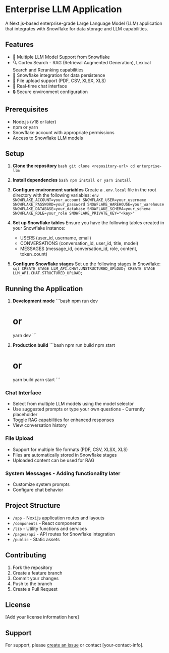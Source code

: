# Enterprise LLM Application

A Next.js-based enterprise-grade Large Language Model (LLM) application that integrates with Snowflake for data storage and LLM capabilities.

## Features

- 🤖 Multiple LLM Model Support from Snowflake
- 🔍 Cortex Search - RAG (Retrieval Augmented Generation), Lexical Search and Reranking capabilities
- 💾 Snowflake integration for data persistence
- 📁 File upload support (PDF, CSV, XLSX, XLS)
- 💬 Real-time chat interface
- 🔒 Secure environment configuration

## Prerequisites

- Node.js (v18 or later)
- npm or yarn
- Snowflake account with appropriate permissions
- Access to Snowflake LLM models

## Setup

1. **Clone the repository**   ```bash
   git clone <repository-url>
   cd enterprise-llm   ```

2. **Install dependencies**   ```bash
   npm install
   or
   yarn install   ```

3. **Configure environment variables**
   Create a `.env.local` file in the root directory with the following variables:   ```env
   SNOWFLAKE_ACCOUNT=your_account
   SNOWFLAKE_USER=your_username
   SNOWFLAKE_PASSWORD=your_password
   SNOWFLAKE_WAREHOUSE=your_warehouse
   SNOWFLAKE_DATABASE=your_database
   SNOWFLAKE_SCHEMA=your_schema
   SNOWFLAKE_ROLE=your_role
   SNOWFLAKE_PRIVATE_KEY="<key>"   ```

4. **Set up Snowflake tables**
   Ensure you have the following tables created in your Snowflake instance:
   - USERS (user_id, username, email)
   - CONVERSATIONS (conversation_id, user_id, title, model)
   - MESSAGES (message_id, conversation_id, role, content, token_count)

5. **Configure Snowflake stages**
   Set up the following stages in Snowflake:   ```sql
   CREATE STAGE LLM_API.CHAT.UNSTRUCTURED_UPLOAD;
   CREATE STAGE LLM_API.CHAT.STRUCTURED_UPLOAD;   ```

## Running the Application

1. **Development mode**   ```bash
   npm run dev
   # or
   yarn dev   ```

2. **Production build**   ```bash
   npm run build
   npm start
   # or
   yarn build
   yarn start   ```

### Chat Interface
- Select from multiple LLM models using the model selector
- Use suggested prompts or type your own questions - Currently placeholder
- Toggle RAG capabilities for enhanced responses
- View conversation history

### File Upload
- Support for multiple file formats (PDF, CSV, XLSX, XLS)
- Files are automatically stored in Snowflake stages
- Uploaded content can be used for RAG

### System Messages - Adding functionality later
- Customize system prompts
- Configure chat behavior

## Project Structure

- `/app` - Next.js application routes and layouts
- `/components` - React components
- `/lib` - Utility functions and services
- `/pages/api` - API routes for Snowflake integration
- `/public` - Static assets

## Contributing

1. Fork the repository
2. Create a feature branch
3. Commit your changes
4. Push to the branch
5. Create a Pull Request

## License

[Add your license information here]

## Support

For support, please [create an issue](repository-issues-url) or contact [your-contact-info].
